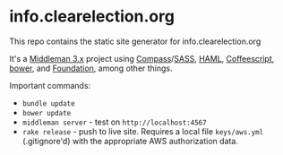 # info.clearelection.org

This repo contains the static site generator for info.clearelection.org

It's a [Middleman 3.x](http://middlemanapp.com/) project using [Compass](http://compass-style.org)/[SASS](http://sass-lang.com/), [HAML](http://haml-lang.com/), [Coffeescript](http://coffeescript.org), [bower](http://Bower.io), and [Foundation](http://foundation.zurb.com), among other things.

Important commands:

* `bundle update`
* `bower update`
* `middleman server` - test on `http://localhost:4567`
* `rake release` - push to live site.  Requires a local file `keys/aws.yml` (.gitignore'd) with the appropriate AWS authorization data.
